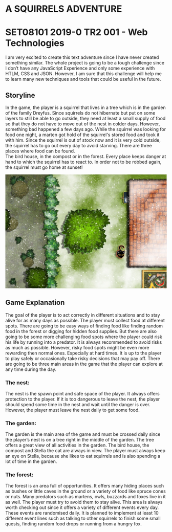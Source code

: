 # A SQUIRRELS ADVENTURE
# SET08101 2019-0 TR2 001 - Web Technologies
I am very excited to create this text adventure
since I have never created something similar.
The whole project is going to be a tough challenge since I don’t have any JavaScript Experience and only some experience with HTLM,
CSS and JSON. However, I am sure that this
challenge will help me to learn many new techniques and tools that could be useful in the future.


## Storyline
In the game, the player is a squirrel that lives in
a tree which is in the garden of the family Dreyfus. Since squirrels do not hibernate but put on
some layers to still be able to go outside, they
need at least a small supply of food so that they
do not have to move out of the nest in colder
days.
However, something bad happened a few days
ago. While the squirrel was looking for food one
night, a marten got hold of the squirrel's stored
food and took it with him. Since the squirrel is
out of stock now and it is very cold outside, the
squirrel has to go out every day to avoid starving.
There are three places where food can be
found.<br>
The bird house, in the compost or in the forest.
Every place keeps danger at hand to which the
squirrel has to react to.
In order not to be robbed again, the squirrel
must go home at sunset!

![Map of the garden](images/map.jpg?raw=true "The map of the garden")

## Game Explanation
The goal of the player is to
act correctly in different situations and to stay
alive for as many days as possible. The player
must collect food at different spots. There are
going to be easy ways of finding food like finding
random food in the forest or digging for hidden
food supplies. But there are also going to be
some more challenging food spots where the
player could risk his life by running into a predator. It is always recommended to avoid risks as
much as possible. However, risky food spots
might be even more rewarding then normal
ones. Especially at hard times.
It is up to the player to play safely or occasionally take risky decisions that may pay off. There
are going to be three main areas in the game
that the player can explore at any time during the day.

### The nest:
   The nest is the spawn point and safe space of
   the player. It always offers protection to the
   player. If it is too dangerous to leave the nest,
   the player should spend some time in the nest
   and wait until the danger is over. However, the
   player must leave the nest daily to get some
   food.
### The garden:
   The garden is the main area of the game and
   must be crossed daily since the player’s nest is
   on a tree right in the middle of the garden. The
   tree offers a great view of all activities in the garden. The bird house, the compost and Stella the
   cat are always in view. The player must always
   keep an eye on Stella, because she likes to eat
   squirrels and is also spending a lot of time in the
   garden.
### The forest:
   The forest is an area full of opportunities. It offers many hiding places such as bushes or little
   caves in the ground or a variety of food like
   spruce cones or nuts. Many predators such as
   martens, owls, buzzards and foxes live in it as
   well. The player must try to avoid them to stay
   alive. This area is always worth checking out
   since it offers a variety of different events every
   day. These events are randomised daily. It is
   planned to implement at least 10 different event
   lines such as talking to other squirrels to finish
   some small quests, finding random food drops
   or running from a hungry fox.